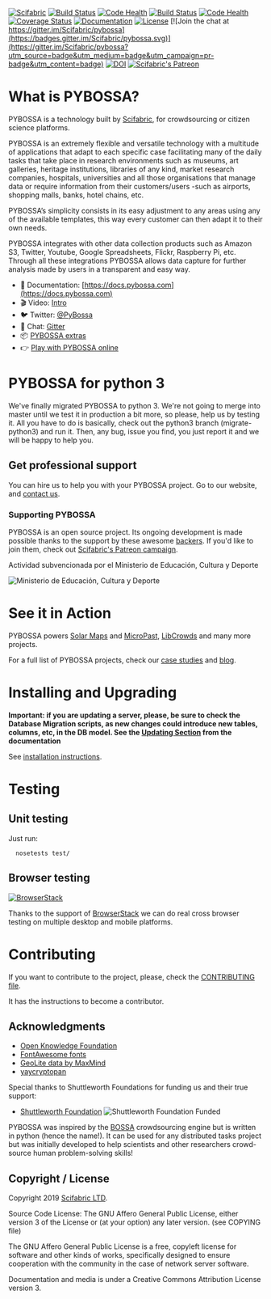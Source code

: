 [![Scifabric](https://img.shields.io/badge/made%20by-scifabric-blue.svg)](https://scifabric.com/)
[![Build Status](https://circleci.com/gh/Scifabric/pybossa/tree/master.svg?style=shield)](https://circleci.com/gh/Scifabric/pybossa) [![Code Health](https://landscape.io/github/Scifabric/pybossa/master/landscape.svg?style=flat)](https://landscape.io/github/Scifabric/pybossa/master)
[![Build Status](https://travis-ci.org/Scifabric/pybossa.svg?branch=master)](https://travis-ci.org/Scifabric/pybossa) [![Code Health](https://landscape.io/github/Scifabric/pybossa/master/landscape.svg?style=flat)](https://landscape.io/github/Scifabric/pybossa/master)
 [![Coverage
Status](https://img.shields.io/coveralls/Scifabric/pybossa.svg)](https://coveralls.io/r/Scifabric/pybossa?branch=master)
[![Documentation](https://readthedocs.org/projects/pybossa/badge/?version=latest)](http://docs.pybossa.com) [![License](http://img.shields.io/badge/license-agplv3-b75bb6.svg)](http://www.gnu.org/licenses/agpl-3.0.html) [![Join the chat at https://gitter.im/Scifabric/pybossa](https://badges.gitter.im/Scifabric/pybossa.svg)](https://gitter.im/Scifabric/pybossa?utm_source=badge&utm_medium=badge&utm_campaign=pr-badge&utm_content=badge)
[![DOI](https://zenodo.org/badge/12868/PyBossa/pybossa.svg)](https://zenodo.org/badge/latestdoi/12868/PyBossa/pybossa)
[![Scifabric's Patreon](https://img.shields.io/badge/support%20us%20on-patreon-orange.svg)](https://www.patreon.com/bePatron?u=4979179)

# What is PYBOSSA?

PYBOSSA is a technology built by [Scifabric](https://scifabric.com), for crowdsourcing or citizen science platforms.

PYBOSSA is an extremely flexible and versatile technology with a multitude of applications that
adapt to each specific case facilitating many of the daily tasks that take place in research
environments such as museums, art galleries, heritage institutions, libraries of any kind, market
research companies, hospitals, universities and all those organisations that manage data or require
information from their customers/users -such as airports, shopping malls, banks, hotel chains, etc.

PYBOSSA’s simplicity consists in its easy adjustment to any areas using any of the available
templates, this way every customer can then adapt it to their own needs.

PYBOSSA integrates with other data collection products such as Amazon S3, Twitter, Youtube,
Google Spreadsheets, Flickr, Raspberry Pi, etc. Through all these integrations
PYBOSSA allows data capture for further analysis made by users in a transparent and easy way.

- 📘 Documentation: [https://docs.pybossa.com](https://docs.pybossa.com)
- 🎬 Video: [Intro](https://www.youtube.com/watch?v=oH8fJAhRDJM)
- 🐦 Twitter: [@PyBossa](https://twitter.com/pybossa)
- 💬 Chat: [Gitter](https://gitter.im/Scifabric/pybossa)
- 📦 [PYBOSSA extras](https://github.com/Scifabric/)
- 👉 [Play with PYBOSSA online](https://crowdcrafting.org)

# PYBOSSA for python 3

We've finally migrated PYBOSSA to python 3. We're not going to merge into master until we test it in production a bit
more, so please, help us by testing it. All you have to do is basically, check out the python3 branch (migrate-python3) and run
it. Then, any bug, issue you find, you just report it and we will be happy to help you.

## Get professional support

You can hire us to help you with your PYBOSSA project. Go to our website, and [contact us](https://scifabric.com/).

### Supporting PYBOSSA

PYBOSSA is an open source project. Its ongoing development is made possible thanks to the support by these awesome
[backers](https://github.com/Scifabric/pybossa/blob/master/BACKERS.md). If you'd like to join them, check out
[Scifabric's Patreon campaign](https://www.patreon.com/scifabric).


Actividad subvencionada por el Ministerio de Educación, Cultura y Deporte

![Ministerio de Educación, Cultura y Deporte](http://i.imgur.com/4ShmIt1.jpg)


# See it in Action

PYBOSSA powers [Solar Maps](https://solarmaps.greenpeace.es/) and [MicroPast](http://crowdsourced.micropasts.org/), [LibCrowds](https://www.libcrowds.com/) and many more projects.

For a full list of PYBOSSA projects, check our [case studies](https://scifabric.com/) and [blog](https://scifabric.com/blog/).

# Installing and Upgrading

**Important: if you are updating a server, please, be sure to check the
Database Migration scripts, as new changes could introduce new tables,
columns, etc, in the DB model. See the [Updating Section](https://docs.pybossa.com/installation/guide/#updating-pybossa) from the documentation**

See [installation instructions](https://docs.pybossa.com/installation/gettingstarted/).

# Testing

## Unit testing

Just run:

```
  nosetests test/
```

## Browser testing

[![BrowserStack](http://i.imgur.com/Pg0utrk.png)](http://browserstack.com/)

Thanks to the support of [BrowserStack](http://browserstack.com/) we can do real cross browser testing on multiple desktop and mobile platforms.

# Contributing

If you want to contribute to the project, please, check the
[CONTRIBUTING file](CONTRIBUTING.md).

It has the instructions to become a contributor.

## Acknowledgments

* [Open Knowledge Foundation](http://okfn.org/)
* [FontAwesome fonts](http://fortawesome.github.com/Font-Awesome/)
* [GeoLite data by MaxMind](http://www.maxmind.com)
* [yaycryptopan](https://github.com/keiichishima/yacryptopan)

Special thanks to Shuttleworth Foundations for funding us and their true support:
* [Shuttleworth Foundation](https://www.shuttleworthfoundation.org/)
![Shuttleworth Foundation Funded](http://pybossa.com/assets/img/shuttleworth-funded.png)

PYBOSSA was inspired by the [BOSSA](http://bossa.berkeley.edu/) crowdsourcing engine but is written in
python (hence the name!). It can be used for any distributed tasks project
but was initially developed to help scientists and other researchers
crowd-source human problem-solving skills!

## Copyright / License

Copyright 2019 [Scifabric LTD](https://scifabric.com).

Source Code License: The GNU Affero General Public License, either version 3 of the License
or (at your option) any later version. (see COPYING file)

The GNU Affero General Public License is a free, copyleft license for
software and other kinds of works, specifically designed to ensure
cooperation with the community in the case of network server software.

Documentation and media is under a Creative Commons Attribution License version
3.
